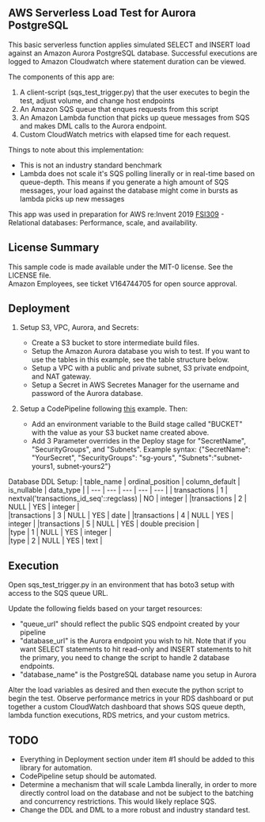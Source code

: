 ## AWS Serverless Load Test for Aurora PostgreSQL
This basic serverless function applies simulated SELECT and INSERT load against an Amazon Aurora PostgreSQL database.  Successful executions are logged to Amazon Cloudwatch where statement duration can be viewed.

The components of this app are: 
1. A client-script (sqs_test_trigger.py) that the user executes to begin the test, adjust volume, and change host endpoints
2. An Amazon SQS queue that enques requests from this script
3. An Amazon Lambda function that picks up queue messages from SQS and makes DML calls to the Aurora endpoint.
4. Custom CloudWatch metrics with elapsed time for each request.

Things to note about this implementation:
- This is not an industry standard benchmark
- Lambda does not scale it's SQS polling linerally or in real-time based on queue-depth. This means if you generate a high amount of SQS messages, your load against the database might come in bursts as lambda picks up new messages

This app was used in preparation for AWS re:Invent 2019 [FSI309](https://www.portal.reinvent.awsevents.com/connect/sessionDetail.ww?SESSION_ID=97951&csrftkn=622O-2731-X53I-IAF6-ALHH-B1IN-02QT-B9X4) - Relational databases: Performance, scale, and availability.


## License Summary
This sample code is made available under the MIT-0 license. See the LICENSE file.  
Amazon Employees, see ticket V164744705 for open source approval.


## Deployment
1. Setup S3, VPC, Aurora, and Secrets:
    - Create a S3 bucket to store intermediate build files.
    - Setup the Amazon Aurora database you wish to test. If you want to use the tables in this example, see the table structure below.
    - Setup a VPC with a public and private subnet, S3 private endpoint, and NAT gateway.
    - Setup a Secret in AWS Secretes Manager for the username and password of the Aurora database.

2. Setup a CodePipeline following [this](https://docs.aws.amazon.com/lambda/latest/dg/build-pipeline.html) example. Then:
    - Add an environment variable to the Build stage called "BUCKET" with the value as your S3 bucket name created above.
    - Add 3 Parameter overrides in the Deploy stage for "SecretName", "SecurityGroups", and "Subnets". Example syntax:
    {"SecretName": "YourSecret", "SecurityGroups": "sg-yours", "Subnets":"subnet-yours1, subnet-yours2"}


Database DDL Setup:
| table_name | ordinal_position | column_default | is_nullable | data_type |
| --- | --- | --- | --- | --- |
| transactions |	1 |	nextval('transactions_id_seq'::regclass) |	NO |	integer |
|transactions |	2 |	NULL | YES |	integer |  
|transactions |	3	| NULL | YES |	date | 
|transactions |	4	| NULL | YES |	integer | 
|transactions |	5	| NULL | YES |	double precision |  
|type |	1 |	NULL |	YES |	integer |  
|type |	2 |	NULL |	YES |	text |  


## Execution
Open sqs_test_trigger.py in an environment that has boto3 setup with access to the SQS queue URL.

Update the following fields based on your target resources:
- "queue_url" should reflect the public SQS endpoint created by your pipeline
- "database_url" is the Aurora endpoint you wish to hit. Note that if you want SELECT statements to hit read-only and INSERT statements to hit the primary, you need to change the script to handle 2 database endpoints.
- "database_name" is the PostgreSQL database name you setup in Aurora

Alter the load variables as desired and then execute the python script to begin the test. Observe performance metrics in your RDS dashboard or put together a custom CloudWatch dashboard that shows SQS queue depth, lambda function executions, RDS metrics, and your custom metrics.


## TODO
- Everything in Deployment section under item #1 should be added to this library for automation.
- CodePipeline setup should be automated.
- Determine a mechanism that will scale Lambda linerally, in order to more directly control load on the database and not be subject to the batching and concurrency restrictions. This would likely replace SQS.
- Change the DDL and DML to a more robust and industry standard test.